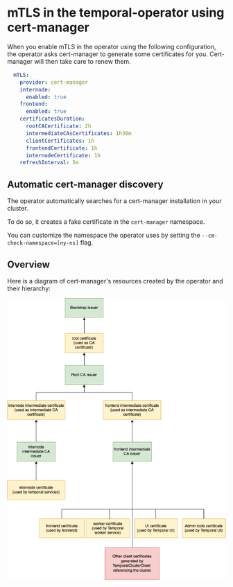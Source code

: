 # mTLS in the temporal-operator using cert-manager

When you enable mTLS in the operator using the following configuration, the operator asks cert-manager to generate some certificates for you. Cert-manager will then take care to renew them.

```yaml
  mTLS:
    provider: cert-manager
    internode:
      enabled: true
    frontend:
      enabled: true
    certificatesDuration:
      rootCACertificate: 2h
      intermediateCAsCertificates: 1h30m
      clientCertificates: 1h
      frontendCertificate: 1h
      internodeCertificate: 1h
    refreshInterval: 5m
```

## Automatic cert-manager discovery

The operator automatically searches for a cert-manager installation in your cluster.

To do so, it creates a fake certificate in the `cert-manager` namespace.

You can customize the namespace the operator uses by setting the `--cm-check-namespace=[ny-ns]` flag.

## Overview

Here is a diagram of cert-manager's resources created by the operator and their hierarchy:

![diagram](/docs/assets/mtls-certmanager.png)

